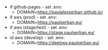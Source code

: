 -   if github-pages - set .env:
    -   DOMAIN=https://paulalexserban.github.io/
-   if aws (prod) - set .env:
    -   DOMAIN=https://paulserban.eu/
-   if aws (stage/test) - set .env:
    -   DOMAIN=https://stage.paulserban.eu/
-   id aws (develop) - set .env:
    -   DOMAIN=https://deelopv.paulserban.eu/
